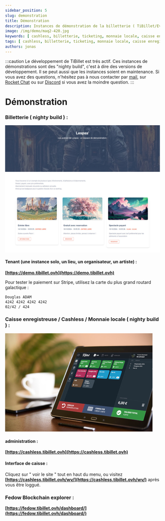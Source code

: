 ```yaml
---
sidebar_position: 5
slug: demonstration
title: Démonstration
description: Instances de démonstration de la billetterie ( TiBillet/Event ) et de la caisse enregistreuse ( TiBillet/LaBoutik ) qui accepte les paiements en monnaie locale et/ou en cashless, et qui permet de gérer les commandes de buvette et de restauration.
image: /img/demo/maq2-420.jpg
keywords: [ cashless, billetterie, ticketing, monnaie locale, caisse enregistreuse, démonstration, festival, tiers-lieux ]
tags: [ cashless, billetterie, ticketing, monnaie locale, caisse enregistreuse, démonstration, festival, tiers-lieux ]
authors: jonas
---
```


:::caution
Le développement de TiBillet est trés actif. Ces instances de démonstrations sont des "nighty build", c'est à dire des
versions de développement. Il se peut aussi que les instances soient en maintenance. Si vous avez des questions,
n'hésitez pas à nous contacter par [mail](mailto:contact@tibillet.re),
sur [Rocket Chat](https://chat.communecter.org/channel/Tibillet/) ou sur [Discord](https://discord.gg/ecb5jtP7vY) si
vous avez la moindre question.
:::

# Démonstration

### Billetterie ( nighty build ) :

![BilletDemo1.jpg](/img/demo/BilletDemo1.jpg)


#### Tenant (une instance solo, un lieu, un organisateur, un artiste) :

**[https://demo.tibillet.ovh](https://demo.tibillet.ovh)**

Pour tester le paiement sur Stripe, utilisez la carte du plus grand routard galactique :

    Douglas ADAM        
    4242 4242 4242 4242 
    02/42 / 424

### Caisse enregistreuse / Cashless / Monnaie locale ( nighty build ) :

![maq2-420.jpg](/img/demo/maq2-420.jpg)

#### administration :

**[https://cashless.tibillet.ovh](https://cashless.tibillet.ovh)**

#### Interface de caisse :

Cliquez sur " voir le site " tout en haut du menu, ou visitez
**[https://cashless.tibillet.ovh/wv/](https://cashless.tibillet.ovh/wv/)** après vous être loggué.

### Fedow Blockchain explorer :

**[https://fedow.tibillet.ovh/dashboard/](https://fedow.tibillet.ovh/dashboard/)**
